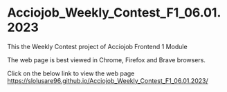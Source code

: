 # Acciojob_Weekly_Contest_F1_06.01.2023
This the Weekly Contest project of Acciojob Frontend 1 Module
<p>The web page is best viewed in Chrome, Firefox and Brave browsers.</p>
<p>Click on the below link to view the web page<br>
   <a href="https://slolusare96.github.io/Acciojob_Weekly_Contest_F1_06.01.2023/" targer="_blank">
   https://slolusare96.github.io/Acciojob_Weekly_Contest_F1_06.01.2023/
   </a>
</p>

